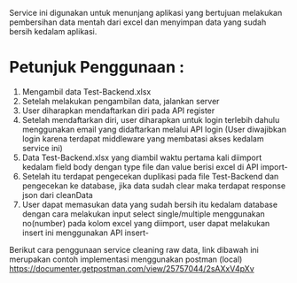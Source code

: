 Service ini digunakan untuk menunjang aplikasi yang bertujuan melakukan pembersihan data mentah dari excel dan menyimpan data yang sudah bersih kedalam aplikasi.

# Petunjuk Penggunaan : 
1. Mengambil data Test-Backend.xlsx
2. Setelah melakukan pengambilan data, jalankan server
3. User diharapkan mendaftarkan diri pada API register
4. Setelah mendaftarkan diri, user diharapkan untuk login terlebih dahulu menggunakan email yang didaftarkan melalui API login
   (User diwajibkan login karena terdapat middleware yang membatasi akses kedalam service ini)
5. Data Test-Backend.xlsx yang diambil waktu pertama kali diimport kedalam field body dengan type file dan value berisi excel di API import-
6. Setelah itu terdapat pengecekan duplikasi pada file Test-Backend dan pengecekan ke database, jika data sudah clear maka terdapat response json dari cleanData
7. User dapat memasukan data yang sudah bersih itu kedalam database dengan cara melakukan input select single/multiple menggunakan no(number) pada kolom excel yang diimport, user dapat melakukan insert ini menggunakan API insert-

Berikut cara penggunaan service cleaning raw data, link dibawah ini merupakan contoh implementasi menggunakan postman (local)
https://documenter.getpostman.com/view/25757044/2sAXxV4pXv
